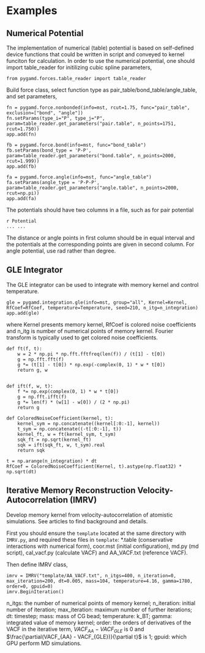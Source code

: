 # Examples
## Numerical Potential
The implementation of numerical (table) potential is based on self-defined device functions that could be written in script and conveyed to kernel funciton for calculation.
In order to use the numerical potential, one should import table_reader for initilizing cubic spline parameters,
```
from pygamd.forces.table_reader import table_reader
```
Build force class, select function type as pair_table/bond_table/angle_table, and set parameters,
```
fn = pygamd.force.nonbonded(info=mst, rcut=1.75, func="pair_table", exclusion=["bond", "angle"])
fn.setParams(type_i="P", type_j="P", param=table_reader.get_parameters("pair.table", n_points=1751, rcut=1.750))
app.add(fn)

fb = pygamd.force.bond(info=mst, func="bond_table")
fb.setParams(bond_type = 'P-P', param=table_reader.get_parameters("bond.table", n_points=2000, rcut=1.999))
app.add(fb)

fa = pygamd.force.angle(info=mst, func="angle_table")
fa.setParams(angle_type = 'P-P-P', param=table_reader.get_parameters("angle.table", n_points=2000, rcut=np.pi))
app.add(fa)
```
The potentials should have two columns in a file, such as for pair potential
```
r Potential
... ...
```
The distance or angle points in first column should be in equal interval and the potentials at the corresponding points are given in second column. For angle potential, use rad rather than degree.
## GLE Integrator
The GLE integrator can be used to integrate with memory kernel and control temperature. 
```
gle = pygamd.integration.gle(info=mst, group="all", Kernel=Kernel, RfCoef=RfCoef, temperature=Temperature, seed=210, n_itg=n_integration)
app.add(gle)
```
where Kernel presents memory kernel, RfCoef is colored noise coefficients and n_itg is number of numerical points of memory kernel. Fourier transform is typically used to get colored noise coefficients.
```
def ft(f, t):
    w = 2 * np.pi * np.fft.fftfreq(len(f)) / (t[1] - t[0])
    g = np.fft.fft(f)
    g *= (t[1] - t[0]) * np.exp(-complex(0, 1) * w * t[0])
    return g, w


def ift(f, w, t):
    f *= np.exp(complex(0, 1) * w * t[0])
    g = np.fft.ifft(f)
    g *= len(f) * (w[1] - w[0]) / (2 * np.pi)
    return g

def ColoredNoiseCoefficient(kernel, t):
    kernel_sym = np.concatenate((kernel[:0:-1], kernel))
    t_sym = np.concatenate((-t[:0:-1], t))
    kernel_ft, w = ft(kernel_sym, t_sym)
    sqk_ft = np.sqrt(kernel_ft)
    sqk = ift(sqk_ft, w, t_sym).real
    return sqk

t = np.arange(n_integration) * dt
RfCoef = ColoredNoiseCoefficient(Kernel, t).astype(np.float32) * np.sqrt(dt)
```
## Iterative Memory Reconstruction Velocity-Autocorrelation (IMRV)
Develop memory kernel from velocity-autocorrelation of atomistic simulations. See articles to find background and details.

First you should ensure the `template` located at the same directory with `IMRV.py`, and required these files in `template`: *.table (conservative interactions with numerical form), 
coor.mst (initial configuration), md.py (md script), cal_vacf.py (calculate VACF) and AA_VACF.txt (reference VACF).

Then define IMRV class,
```
imrv = IMRV("template/AA_VACF.txt", n_itgs=400, n_iteration=0, max_iteration=200, dt=0.005, mass=104, temperature=4.16, gamma=1780, order=0, gpuid=0)
imrv.BeginIteration()
```
n_itgs: the number of numerical points of memory kernel; n_iteration: initial number of iteration; max_iteration: maximum number of further iterations; dt: timestep; mass: mass of CG bead; temperature: k_BT; gamma: integrated value of memory kernel; order: the orders of derivatives of the VACF in the iterative term, $VACF_{AA} - VACF_{GLE}$ is 0 and  $\frac{\partial(VACF_{AA} - VACF_{GLE})}{\partial t}$ is 1; gpuid: which GPU perform MD simulations.
















